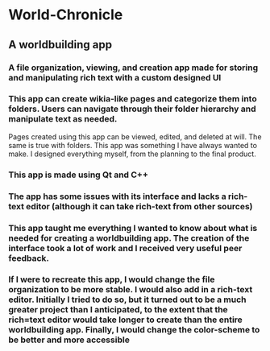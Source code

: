# World-Chronicle
## A worldbuilding app

### A file organization, viewing, and creation app made for storing and manipulating rich text with a custom designed UI

### This app can create wikia-like pages and categorize them into folders. Users can navigate through their folder hierarchy and manipulate text as needed.
Pages created using this app can be viewed, edited, and deleted at will. The same is true with folders. This app was something I have always wanted to make. I designed everything myself, from the planning to the final product.
### This app is made using Qt and C++
### The app has some issues with its interface and lacks a rich-text editor (although it can take rich-text from other sources)
### This app taught me everything I wanted to know about what is needed for creating a worldbuilding app. The creation of the interface took a lot of work and I received very useful peer feedback.
### If I were to recreate this app, I would change the file organization to be more stable. I would also add in a rich-text editor. Initially I tried to do so, but it turned out to be a much greater project than I anticipated, to the extent that the rich=text editor would take longer to create than the entire worldbuilding app. Finally, I would change the color-scheme to be better and more accessible
